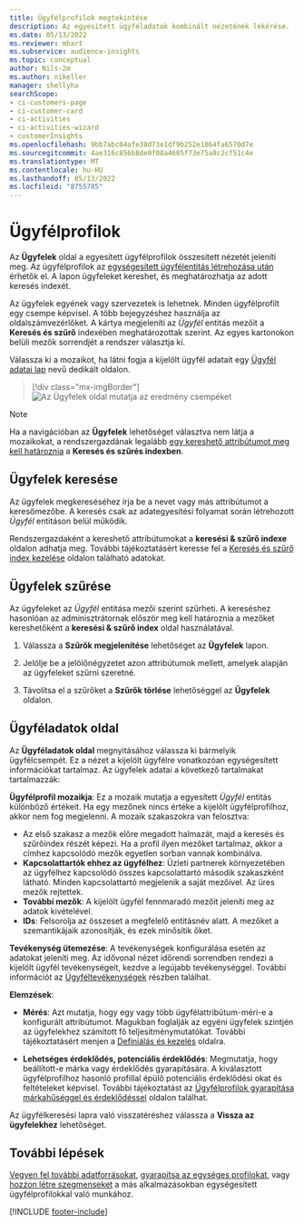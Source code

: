 ```yaml
---
title: Ügyfélprofilok megtekintése
description: Az egyesített ügyféladatok kombinált nézetének lekérése.
ms.date: 05/13/2022
ms.reviewer: mhart
ms.subservice: audience-insights
ms.topic: conceptual
author: Nils-2m
ms.author: nikeller
manager: shellyha
searchScope:
- ci-customers-page
- ci-customer-card
- ci-activities
- ci-activities-wizard
- customerInsights
ms.openlocfilehash: 9bb7abc04afe38d73e1df9b252e1864fa6570d7e
ms.sourcegitcommit: 4ae316c856b8de0f08a4605f73e75a8c2cf51c4e
ms.translationtype: MT
ms.contentlocale: hu-HU
ms.lasthandoff: 05/13/2022
ms.locfileid: "8755785"
---
```

# <a name="customer-profiles"></a>Ügyfélprofilok

Az **Ügyfelek** oldal a egyesített ügyfélprofilok összesített nézetét jeleníti meg. Az ügyfélprofilok az [egységesített ügyfélentitás létrehozása után](data-unification.md) érhetők el. A lapon ügyfeleket kereshet, és meghatározhatja az adott keresés indexét.

Az ügyfelek egyének vagy szervezetek is lehetnek. Minden ügyfélprofilt egy csempe képvisel. A több bejegyzéshez használja az oldalszámvezérlőket. A kártya megjeleníti az *Ügyfél* entitás mezőit a **Keresés és szűrő** indexében meghatározottak szerint. Az egyes kartonokon belüli mezők sorrendjét a rendszer választja ki.

Válassza ki a mozaikot, ha látni fogja a kijelölt ügyfél adatait egy [Ügyfél adatai lap](customer-profiles.md#customer-details-page) nevű dedikált oldalon.

> [!div class="mx-imgBorder"]
> ![Az Ügyfelek oldal mutatja az eredmény csempéket](media/customers-page-result-tiles-B2C.png "Az Ügyfelek oldal mutatja az eredmény csempéket")

> [!NOTE]
> Ha a navigációban az **Ügyfelek** lehetőséget választva nem látja a mozaikokat, a rendszergazdának legalább [egy kereshető attribútumot meg kell határoznia](search-filter-index.md) a **Keresés és szűrés indexben**.

## <a name="search-for-customers"></a>Ügyfelek keresése

Az ügyfelek megkereséséhez írja be a nevet vagy más attribútumot a keresőmezőbe. A keresés csak az adategyesítési folyamat során létrehozott *Ügyfél* entitáson belül működik.

Rendszergazdaként a kereshető attribútumokat a **keresési & szűrő indexe** oldalon adhatja meg. További tájékoztatásért keresse fel a [Keresés és szűrő index kezelése](search-filter-index.md) oldalon található adatokat.

## <a name="filter-customers"></a>Ügyfelek szűrése

Az ügyfeleket az *Ügyfél* entitása mezői szerint szűrheti. A kereséshez hasonlóan az adminisztrátornak először meg kell határoznia a mezőket kereshetőként a **keresési & szűrő index** oldal használatával.

1. Válassza a **Szűrők megjelenítése** lehetőséget az **Ügyfelek** lapon.

1. Jelölje be a jelölőnégyzetet azon attribútumok mellett, amelyek alapján az ügyfeleket szűrni szeretné.

1. Távolítsa el a szűrőket a **Szűrők törlése** lehetőséggel az **Ügyfelek** oldalon.

## <a name="customer-details-page"></a>Ügyféladatok oldal

Az **Ügyféladatok oldal** megnyitásához válassza ki bármelyik ügyfélcsempét. Ez a nézet a kijelölt ügyfélre vonatkozóan egységesített információkat tartalmaz. Az ügyfelek adatai a következő tartalmakat tartalmazzák:

**Ügyfélprofil mozaikja**: Ez a mozaik mutatja a egyesített *Ügyfél* entitás különböző értékeit. Ha egy mezőnek nincs értéke a kijelölt ügyfélprofilhoz, akkor nem fog megjelenni. A mozaik szakaszokra van felosztva:

- Az első szakasz a mezők előre megadott halmazát, majd a keresés és szűrőindex részét képezi. Ha a profil ilyen mezőket tartalmaz, akkor a címhez kapcsolódó mezők egyetlen sorban vannak kombinálva.
- **Kapcsolattartók ehhez az ügyfélhez**: Üzleti partnerek környezetében az ügyfélhez kapcsolódó összes kapcsolattartó második szakaszként látható. Minden kapcsolattartó megjelenik a saját mezőivel. Az üres mezők rejtettek.
- **További mezők**: A kijelölt ügyfél fennmaradó mezőit jeleníti meg az adatok kivételével.
- **IDs**: Felsorolja az összeset a megfelelő entitásnév alatt. A mezőket a szemantikájaik azonosítják, és ezek minősítik őket.

**Tevékenység ütemezése**: A tevékenységek konfigurálása esetén az adatokat jeleníti meg. Az idővonal nézet időrendi sorrendben rendezi a kijelölt ügyfél tevékenységeit, kezdve a legújabb tevékenységgel. További információt az [Ügyféltevékenységek](activities.md) részben találhat.

**Elemzések**:

- **Mérés**: Azt mutatja, hogy egy vagy több ügyfélattribútum-méri-e a konfigurált attribútumot. Magukban foglalják az egyéni ügyfelek szintjén az ügyfelekhez számított fő teljesítménymutatókat. További tájékoztatásért menjen a [Definiálás és kezelés](measures.md) oldalra.

- **Lehetséges érdeklődés, potenciális érdeklődés**: Megmutatja, hogy beállított-e márka vagy érdeklődés gyarapítására. A kiválasztott ügyfélprofilhoz hasonló profillal épülő potenciális érdeklődési okat és feltételeket képvisel. További tájékoztatást az [Ügyfélprofilok gyarapítása márkahűséggel és érdeklődéssel](enrichment-microsoft.md) oldalon találhat.

Az ügyfélkeresési lapra való visszatéréshez válassza a **Vissza az ügyfelekhez** lehetőséget.

## <a name="next-steps"></a>További lépések

[Vegyen fel további adatforrásokat](data-sources.md), [gyarapítsa az egységes profilokat](enrichment-hub.md), vagy [hozzon létre szegmenseket](segments.md) a más alkalmazásokban egységesített ügyfélprofilokkal való munkához.

[!INCLUDE [footer-include](includes/footer-banner.md)]
